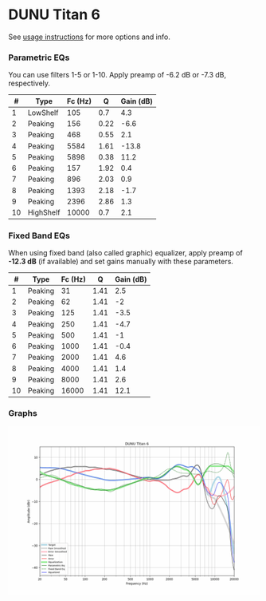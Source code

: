 # DUNU Titan 6
See [usage instructions](https://github.com/jaakkopasanen/AutoEq#usage) for more options and info.

### Parametric EQs
You can use filters 1-5 or 1-10. Apply preamp of -6.2 dB or -7.3 dB, respectively.

|   # | Type      |   Fc (Hz) |    Q |   Gain (dB) |
|-----|-----------|-----------|------|-------------|
|   1 | LowShelf  |       105 | 0.7  |         4.3 |
|   2 | Peaking   |       156 | 0.22 |        -6.6 |
|   3 | Peaking   |       468 | 0.55 |         2.1 |
|   4 | Peaking   |      5584 | 1.61 |       -13.8 |
|   5 | Peaking   |      5898 | 0.38 |        11.2 |
|   6 | Peaking   |       157 | 1.92 |         0.4 |
|   7 | Peaking   |       896 | 2.03 |         0.9 |
|   8 | Peaking   |      1393 | 2.18 |        -1.7 |
|   9 | Peaking   |      2396 | 2.86 |         1.3 |
|  10 | HighShelf |     10000 | 0.7  |         2.1 |

### Fixed Band EQs
When using fixed band (also called graphic) equalizer, apply preamp of **-12.3 dB** (if available) and set gains manually with these parameters.

|   # | Type    |   Fc (Hz) |    Q |   Gain (dB) |
|-----|---------|-----------|------|-------------|
|   1 | Peaking |        31 | 1.41 |         2.5 |
|   2 | Peaking |        62 | 1.41 |        -2   |
|   3 | Peaking |       125 | 1.41 |        -3.5 |
|   4 | Peaking |       250 | 1.41 |        -4.7 |
|   5 | Peaking |       500 | 1.41 |        -1   |
|   6 | Peaking |      1000 | 1.41 |        -0.4 |
|   7 | Peaking |      2000 | 1.41 |         4.6 |
|   8 | Peaking |      4000 | 1.41 |         1.4 |
|   9 | Peaking |      8000 | 1.41 |         2.6 |
|  10 | Peaking |     16000 | 1.41 |        12.1 |

### Graphs
![](./DUNU%20Titan%206.png)
